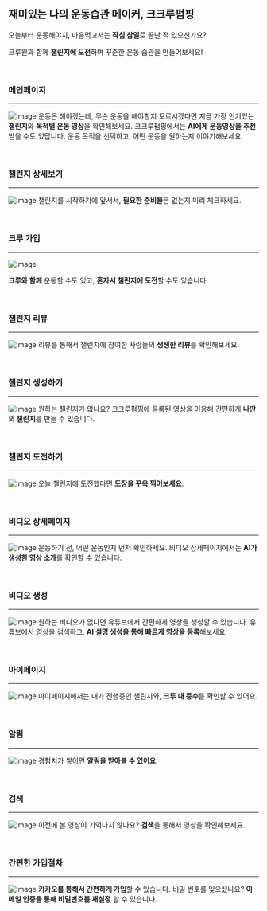 ## 재미있는 나의 운동습관 메이커, 크크루펌핑


오늘부터 운동해야지, 마음먹고서는 **작심 삼일**로 끝난 적 있으신가요?

크루원과 함께 **챌린지에 도전**하며 꾸준한 운동 습관을 만들어보세요!

<br>

### 메인페이지
---
![image](https://github.com/kyeong8139/kkrewpumping_private/assets/149753416/e92e935f-4c02-4906-a073-e433cd955cf9)
운동은 해야겠는데, 무슨 운동을 해야할지 모르시겠다면 지금 가장 인기있는 **챌린지**와 **목적별 운동 영상**을 확인해보세요. 크크루펌핑에서는 **AI에게 운동영상을 추천**받을 수도 있답니다. 운동 목적을 선택하고, 어떤 운동을 원하는지 이야기해보세요.

<br>

### 챌린지 상세보기
---
![image](https://github.com/kyeong8139/kkrewpumping_private/assets/149753416/3bf87b05-b3e1-43fa-8c9a-2c8a0b977c21)
챌린지를 시작하기에 앞서서, **필요한 준비물**은 없는지 미리 체크하세요.

<br>

### 크루 가입
---
![image](https://github.com/kyeong8139/kkrewpumping_private/assets/149753416/9371780d-de42-4d5e-a4d3-6b846b4b4c0a)

**크루와 함께** 운동할 수도 있고, **혼자서 챌린지에 도전**할 수도 있습니다.

<br>

### 챌린지 리뷰
---
![image](https://github.com/kyeong8139/kkrewpumping_private/assets/149753416/479862a2-a8bf-427c-816b-fe061d6c0031)
리뷰를 통해서 챌린지에 참여한 사람들의 **생생한 리뷰**를 확인해보세요.

<br>

### 챌린지 생성하기
---
![image](https://github.com/kyeong8139/kkrewpumping_private/assets/149753416/14a321a9-e812-4594-851e-7f9dc4e17ede)
원하는 챌린지가 없나요? 크크루펌핑에 등록된 영상을 이용해 간편하게 **나만의 챌린지**를 만들 수 있습니다.

<br>

### 챌린지 도전하기
---
![image](https://github.com/kyeong8139/kkrewpumping_private/assets/149753416/feba3d3d-53c8-47fb-a8af-8b98bfef8204)
오늘 챌린지에 도전했다면 **도장을 꾸욱 찍어보세요**.

<br>

### 비디오 상세페이지
---
![image](https://github.com/kyeong8139/kkrewpumping_private/assets/149753416/05ae0b31-eb4f-4974-9dcf-e324738b320f)
운동하기 전, 어떤 운동인지 먼저 확인하세요. 비디오 상세페이지에서는 **AI가 생성한 영상 소개**를 확인할 수 있습니다.

<br>

### 비디오 생성
---
![image](https://github.com/kyeong8139/kkrewpumping_private/assets/149753416/0b16388e-22b9-4e98-b03c-3ad5145d47aa)
원하는 비디오가 없다면 유튜브에서 간편하게 영상을 생성할 수 있습니다. 유튜브에서 영상을 검색하고, **AI 설명 생성을 통해 빠르게 영상을 등록**해보세요.

<br>

### 마이페이지
---
![image](https://github.com/kyeong8139/kkrewpumping_private/assets/149753416/f58371a0-1285-446f-a8fd-6b3b6a69e777)
마이페이지에서는 내가 진행중인 챌린지와, **크루 내 등수**를 확인할 수 있어요.

<br>

### 알림
---
![image](https://github.com/kyeong8139/kkrewpumping_private/assets/149753416/6ba603f1-2726-4453-a2b9-42eaad6ab9f2)
경험치가 쌓이면 **알림을 받아볼 수 있어요**.

<br>

### 검색
---
![image](https://github.com/kyeong8139/kkrewpumping_private/assets/149753416/8a535700-fc93-481e-bf57-8c5a43a5feea)
이전에 본 영상이 기억나지 않나요? **검색**을 통해서 영상을 확인해보세요.

<br>

### 간편한 가입절차
---
![image](https://github.com/kyeong8139/kkrewpumping_private/assets/149753416/898add20-66f6-4cb3-a5e3-d2022f1f0103)
**카카오를 통해서 간편하게 가입**할 수 있습니다. 비밀 번호를 잊으셨나요? **이메일 인증을 통해 비밀번호를 재설정** 할 수 있습니다.
